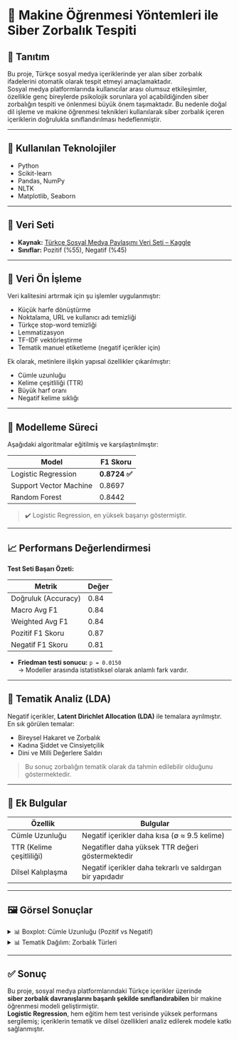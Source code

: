 # 💬 Makine Öğrenmesi Yöntemleri ile Siber Zorbalık Tespiti

## 📌 Tanıtım

Bu proje, Türkçe sosyal medya içeriklerinde yer alan siber zorbalık ifadelerini otomatik olarak tespit etmeyi amaçlamaktadır.  
Sosyal medya platformlarında kullanıcılar arası olumsuz etkileşimler, özellikle genç bireylerde psikolojik sorunlara yol açabildiğinden
siber zorbalığın tespiti ve önlenmesi büyük önem taşımaktadır. Bu nedenle doğal dil işleme ve makine öğrenmesi teknikleri kullanılarak siber 
zorbalık içeren içeriklerin doğrulukla sınıflandırılması hedeflenmiştir.

---

## 🧰 Kullanılan Teknolojiler

- Python  
- Scikit-learn  
- Pandas, NumPy  
- NLTK  
- Matplotlib, Seaborn  

---

## 📂 Veri Seti

- **Kaynak:** [Türkçe Sosyal Medya Paylaşımı Veri Seti – Kaggle](https://www.kaggle.com/datasets/mrtbeyz/trke-sosyal-medya-paylam-veri-seti)  
- **Sınıflar:** Pozitif (%55), Negatif (%45)

---

## 🧪 Veri Ön İşleme

Veri kalitesini artırmak için şu işlemler uygulanmıştır:

- Küçük harfe dönüştürme  
- Noktalama, URL ve kullanıcı adı temizliği  
- Türkçe stop-word temizliği  
- Lemmatizasyon 
- TF-IDF vektörleştirme 
- Tematik manuel etiketleme (negatif içerikler için)

Ek olarak, metinlere ilişkin yapısal özellikler çıkarılmıştır:

- Cümle uzunluğu  
- Kelime çeşitliliği (TTR)  
- Büyük harf oranı  
- Negatif kelime sıklığı  

---

## 🧠 Modelleme Süreci

Aşağıdaki algoritmalar eğitilmiş ve karşılaştırılmıştır:

| Model                  | F1 Skoru     |
|------------------------|--------------|
| Logistic Regression    | **0.8724 ✅** |
| Support Vector Machine | 0.8697       |
| Random Forest          | 0.8442       |

> ✔️ Logistic Regression, en yüksek başarıyı göstermiştir.

---

## 📈 Performans Değerlendirmesi

**Test Seti Başarı Özeti:**

| Metrik               | Değer |
|----------------------|--------|
| Doğruluk (Accuracy)  | 0.84   |
| Macro Avg F1         | 0.84   |
| Weighted Avg F1      | 0.84   |
| Pozitif F1 Skoru     | 0.87   |
| Negatif F1 Skoru     | 0.81   |

- **Friedman testi sonucu:** `p = 0.0150`  
  → Modeller arasında istatistiksel olarak anlamlı fark vardır.

---

## 🧠 Tematik Analiz (LDA)

Negatif içerikler, **Latent Dirichlet Allocation (LDA)** ile temalara ayrılmıştır.  
En sık görülen temalar:

- Bireysel Hakaret ve Zorbalık  
- Kadına Şiddet ve Cinsiyetçilik  
- Dini ve Milli Değerlere Saldırı  

> Bu sonuç zorbalığın tematik olarak da tahmin edilebilir olduğunu göstermektedir.

---

## 🔬 Ek Bulgular

| Özellik                  | Bulgular                                                   |
|--------------------------|-------------------------------------------------------------|
| Cümle Uzunluğu           | Negatif içerikler daha kısa (∅ ≈ 9.5 kelime)                |
| TTR (Kelime çeşitliliği) | Negatifler daha yüksek TTR değeri göstermektedir            |
| Dilsel Kalıplaşma        | Negatif içerikler daha tekrarlı ve saldırgan bir yapıdadır |

---

## 🖼️ Görsel Sonuçlar

<details>
<summary>📊 Boxplot: Cümle Uzunluğu (Pozitif vs Negatif)</summary>

Negatif içeriklerin daha kısa ve direkt olduğu gözlemlenmiştir.

</details>

<details>
<summary>📊 Tematik Dağılım: Zorbalık Türleri</summary>

Bireysel hakaret ve toplumsal değerlere saldırı en yaygın kategorilerdir.

</details>

---

## ✅ Sonuç

Bu proje, sosyal medya platformlarındaki Türkçe içerikler üzerinde  
**siber zorbalık davranışlarını başarılı şekilde sınıflandırabilen** bir makine öğrenmesi modeli geliştirmiştir.  
**Logistic Regression**, hem eğitim hem test verisinde yüksek performans sergilemiş; içeriklerin tematik ve dilsel özellikleri analiz edilerek modele katkı sağlanmıştır.
